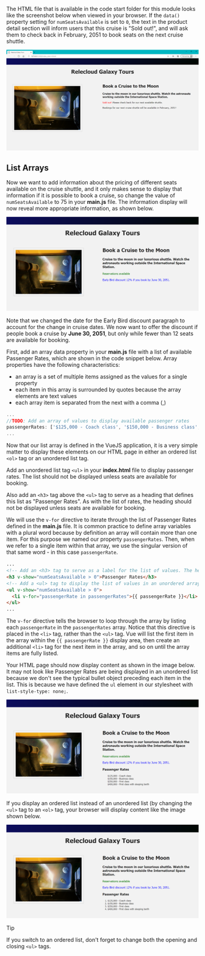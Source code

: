 The HTML file that is available in the code start folder for this module looks like the screenshot below when viewed in your browser. If the `data()` property setting for `numSeatsAvailable` is set to `0`, the text in the product detail section will inform users that this cruise is "Sold out!", and will ask them to check back in February, 2051 to book seats on the next cruise shuttle.

![Screenshot showing the HTML page with a selected product image on the left; product name and description are shown on the right, followed by two paragraphs that read "Sold out! Please check back for our next available shuttle." and "Bookings for our next cruise shuttle will be available in February, 2051.](../media/m4-html-start.png)

## List Arrays

Now we want to add information about the pricing of different seats available on the cruise shuttle, and it only makes sense to display that information if it is possible to book a cruise, so change the value of `numSeatsAvailable` to 75 in your **main.js** file. The information display will now reveal more appropriate information, as shown below.

![Screenshot showing the HTML page with a selected product image on the left; product name, product description and expected paragraphs displayed are based on a value of 75 for numSeatsAvailable. The paragraphs read "Reservations available" and "Early Bird discount 12% if you book by June 30, 2051!"](../media/conditional-paragraphs-at-75-seats.png)

Note that we changed the date for the Early Bird discount paragraph to account for the change in cruise dates. We now want to offer the discount if people book a cruise by **June 30, 2051**, but only while fewer than 12 seats are available for booking.

First, add an array data property in your **main.js** file with a list of available Passenger Rates, which are shown in the code snippet below. Array properties have the following characteristics:

- an array is a set of multiple items assigned as the values for a single property
- each item in this array is surrounded by quotes because the array elements are text values
- each array item is separated from the next with a comma (,)

```javascript
...
//TODO: Add an array of values to display available passenger rates
passengerRates: ['$125,000 - Coach class', '$150,000 - Business class', '$250,000 - First class', '$400,000 - First class with sleeping berth'],
...
```

Now that our list array is defined in the VueJS application, it is a very simple matter to display these elements on our HTML page in either an ordered list `<ol>` tag or an unordered list tag.

Add an unordered list tag `<ul>` in your **index.html** file to display passenger rates. The list should not be displayed unless seats are available for booking.

Also add an `<h3>` tag above the `<ul>` tag to serve as a heading that defines this list as "Passenger Rates". As with the list of rates, the heading should not be displayed unless seats are available for booking.

We will use the `v-for` directive to iterate through the list of Passenger Rates defined in the **main.js** file. It is common practice to define array variables with a plural word because by definition an array will contain more than one item. For this purpose we named our property `passengerRates`. Then, when we refer to a single item within that array, we use the singular version of that same word - in this case `passengerRate`.

```html
...
<!-- Add an <h3> tag to serve as a label for the list of values. The heading should not be displayed if no seats are available for booking. -->
<h3 v-show="numSeatsAvailable > 0">Passenger Rates</h3>
<!-- Add a <ul> tag to display the list of values in an unordered array. The list should not be displayed if no seats are available for booking. -->
<ul v-show="numSeatsAvailable > 0">
  <li v-for="passengerRate in passengerRates">{{ passengerRate }}</li>
</ul>
...
```

The `v-for` directive tells the browser to loop through the array by listing each `passengerRate` in the `passengerRates` array. Notice that this directive is placed in the `<li>` tag, rather than the `<ul>` tag. Vue will list the first item in the array within the `{{ passengerRate }}` display area, then create an additional `<li>` tag for the next item in the array, and so on until the array items are fully listed.

Your HTML page should now display content as shown in the image below. It may not look like Passenger Rates are being displayed in an unordered list because we don't see the typical bullet object preceding each item in the list. This is because we have defined the `ul` element in our stylesheet with `list-style-type: none;`.

![Screenshot showing the HTML page with product name and description on the right, followed by paragraphs that read "Reservations available" and "Early Bird discount 12% if you book by June 30, 2051. Below that is a heading titled "Passenger Rates", and below that is the unordered list array of passenger rates.](../media/m4-html-unordered-list-array.png)

If you display an ordered list instead of an unordered list (by changing the `<ul>` tag to an `<ol>` tag, your browser will display content like the image shown below.

![Screenshot showing the HTML page with product name and description on the right, followed by paragraphs that read "Reservations available" and "Early Bird discount 12% if you book by June 30, 2051. Below that is a heading titled "Passenger Rates", and below that is the ordered list array of passenger rates.](../media/m4-html-ordered-list-array.png)

>[!TIP]
>If you switch to an ordered list, don't forget to change both the opening and closing `<ul>` tags.
